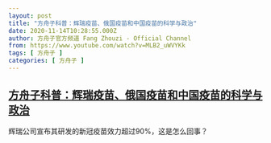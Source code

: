 ```yaml
---
layout: post
title: "方舟子科普：辉瑞疫苗、俄国疫苗和中国疫苗的科学与政治"
date: 2020-11-14T10:28:55.000Z
author: 方舟子官方频道 Fang Zhouzi - Official Channel
from: https://www.youtube.com/watch?v=MLB2_uWVYKk
tags: [ 方舟子 ]
categories: [ 方舟子 ]
---
```

<!--1605349735000-->
[方舟子科普：辉瑞疫苗、俄国疫苗和中国疫苗的科学与政治](https://www.youtube.com/watch?v=MLB2_uWVYKk)
------

<div>
辉瑞公司宣布其研发的新冠疫苗效力超过90%，这是怎么回事？
</div>
